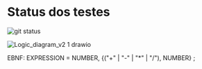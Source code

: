 # Status dos testes

![git status](http://3.129.230.99/svg/sophiaks/logica-sopa/)

![Logic_diagram_v2 1 drawio](https://user-images.githubusercontent.com/49500515/191101975-023832fd-c20f-4aa1-85d7-529cd64ad02d.png)

EBNF: EXPRESSION = NUMBER, {("+" | "-" | "*" | "/"), NUMBER} ;

